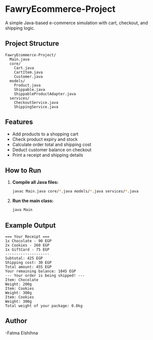 # FawryEcommerce-Project

A simple Java-based e-commerce simulation with cart, checkout, and shipping logic.

## Project Structure

```
FawryEcommerce-Project/
  Main.java
  core/
    Cart.java
    CartItem.java
    Customer.java
  models/
    Product.java
    Shippable.java
    ShippableProductAdapter.java
  services/
    CheckoutService.java
    ShippingService.java
```

## Features

- Add products to a shopping cart
- Check product expiry and stock
- Calculate order total and shipping cost
- Deduct customer balance on checkout
- Print a receipt and shipping details

## How to Run

1. **Compile all Java files:**
   ```sh
   javac Main.java core/*.java models/*.java services/*.java
   ```

2. **Run the main class:**
   ```sh
   java Main
   ```

## Example Output

```
=== Your Receipt ===
1x Chocolate - 90 EGP
2x Cookies - 260 EGP
1x GiftCard - 75 EGP
--------------------
Subtotal: 425 EGP
Shipping cost: 30 EGP
Total amount: 455 EGP
Your remaining balance: 1045 EGP
--- Your order is being shipped! ---
Item: Chocolate
Weight: 200g
Item: Cookies
Weight: 300g
Item: Cookies
Weight: 300g
Total weight of your package: 0.8kg
```

## Author

-Fatma Elshihna

